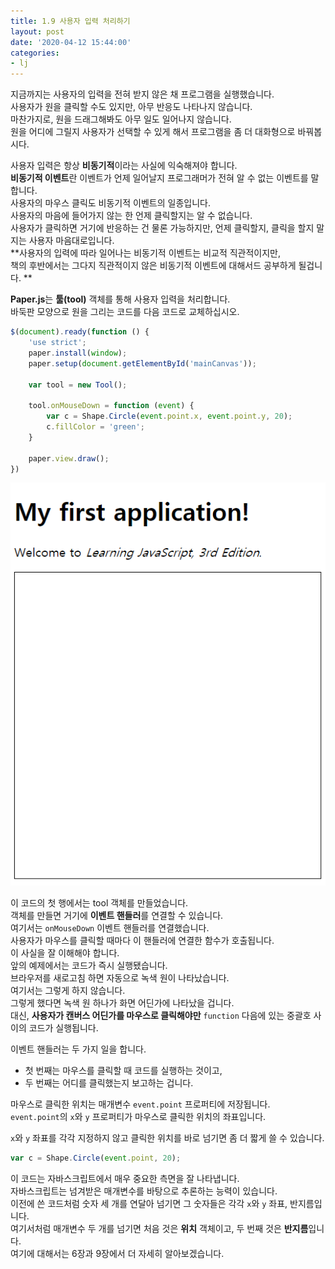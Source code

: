 ```yaml
---
title: 1.9 사용자 입력 처리하기
layout: post
date: '2020-04-12 15:44:00'
categories:
- lj
---
```


지금까지는 사용자의 입력을 전혀 받지 않은 채 프로그램을 실행했습니다.  
사용자가 원을 클릭할 수도 있지만, 아무 반응도 나타나지 않습니다.  
마찬가지로, 원을 드래그해봐도 아무 일도 일어나지 않습니다.  
원을 어디에 그릴지 사용자가 선택할 수 있게 해서 프로그램을 좀 더 대화형으로 바꿔봅시다.  

사용자 입력은 항상 **비동기적**이라는 사실에 익숙해져야 합니다.  
**비동기적 이벤트**란 이벤트가 언제 일어날지 프로그래머가 전혀 알 수 없는 이벤트를 말합니다.  
사용자의 마우스 클릭도 비동기적 이벤트의 일종입니다.  
사용자의 마음에 들어가지 않는 한 언제 클릭할지는 알 수 없습니다.  
사용자가 클릭하면 거기에 반응하는 건 물론 가능하지만, 언제 클릭할지, 클릭을 할지 말지는 사용자 마음대로입니다.  
**사용자의 입력에 따라 일어나는 비동기적 이벤트는 비교적 직관적이지만,  
책의 후반에서는 그다지 직관적이지 않은 비동기적 이벤트에 대해서드 공부하게 될겁니다. ** 

**Paper.js**는 **툴(tool)** 객체를 통해 사용자 입력을 처리합니다.  
바둑판 모양으로 원을 그리는 코드를 다음 코드로 교체하십시오.

```javascript
$(document).ready(function () {
    'use strict';
    paper.install(window);
    paper.setup(document.getElementById('mainCanvas'));

    var tool = new Tool();

    tool.onMouseDown = function (event) {
        var c = Shape.Circle(event.point.x, event.point.y, 20);
        c.fillColor = 'green';
    }

    paper.view.draw();
})
```

![이미지](/static/img/learningjs/image04.gif)

이 코드의 첫 행에서는 tool 객체를 만들었습니다.  
객체를 만들면 거기에 **이벤트 핸들러**를 연결할 수 있습니다.  
여기서는 `onMouseDown` 이벤트 핸들러를 연결했습니다.  
사용자가 마우스를 클릭할 때마다 이 핸들러에 연결한 함수가 호출됩니다.  
이 사실을 잘 이해해야 합니다.  
앞의 예제에서는 코드가 즉시 실행됐습니다.  
브라우저를 새로고침 하면 자동으로 녹색 원이 나타났습니다.  
여기서는 그렇게 하지 않습니다.  
그렇게 했다면 녹색 원 하나가 화면 어딘가에 나타났을 겁니다.  
대신, **사용자가 캔버스 어딘가를 마우스로 클릭해야만** `function` 다음에 있는 중괄호 사이의 코드가 실행됩니다.  

이벤트 핸들러는 두 가지 일을 합니다.
* 첫 번째는 마우스를 클릭할 때 코드를 실행하는 것이고,
* 두 번째는 어디를 클릭했는지 보고하는 겁니다.

마우스로 클릭한 위치는 매개변수 `event.point` 프로퍼티에 저장됩니다.  
`event.point`의 `x`와 `y` 프로퍼티가 마우스로 클릭한 위치의 좌표입니다.  

`x`와 `y` 좌표를 각각 지정하지 않고 클릭한 위치를 바로 넘기면 좀 더 짧게 쓸 수 있습니다.

```javascript
var c = Shape.Circle(event.point, 20);
```

이 코드는 자바스크립트에서 매우 중요한 측면을 잘 나타냅니다.  
자바스크립트는 넘겨받은 매개변수를 바탕으로 추론하는 능력이 있습니다.  
이전에 쓴 코드처럼 숫자 세 개를 연달아 넘기면 그 숫자들은 각각 `x`와 `y` 좌표, 반지름입니다.  
여기서처럼 매개변수 두 개를 넘기면 처음 것은 **위치** 객체이고, 두 번째 것은 **반지름**입니다.  
여기에 대해서는 6장과 9장에서 더 자세히 알아보겠습니다.